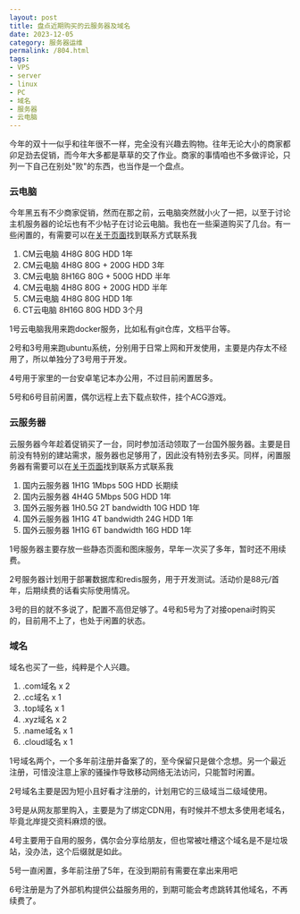 ```yaml
---
layout: post
title: 盘点近期购买的云服务器及域名
date: 2023-12-05
category: 服务器运维
permalink: /804.html
tags:
- VPS
- server
- linux
- PC
- 域名
- 服务器
- 云电脑
---
```


今年的双十一似乎和往年很不一样，完全没有兴趣去购物。往年无论大小的商家都卯足劲去促销，而今年大多都是草草的交了作业。商家的事情咱也不多做评论，只列一下自己在别处"败"的东西，也当作是一个盘点。

<!--more-->

### 云电脑

今年黑五有不少商家促销，然而在那之前，云电脑突然就小火了一把，以至于讨论主机服务器的论坛也有不少帖子在讨论云电脑。我也在一些渠道购买了几台。有一些闲置的，有需要可以在[关于页面](/about/)找到联系方式联系我

1. CM云电脑 4H8G 80G HDD 1年
2. CM云电脑 4H8G 80G + 200G HDD 3年
3. CM云电脑 8H16G 80G + 500G HDD 半年
4. CM云电脑 4H8G 80G + 200G HDD 半年
5. CM云电脑 4H8G 80G HDD 1年
6. CT云电脑 8H16G 80G HDD 3个月

1号云电脑我用来跑docker服务，比如私有git仓库，文档平台等。

2号和3号用来跑ubuntu系统，分别用于日常上网和开发使用，主要是内存太不经用了，所以单独分了3号用于开发。

4号用于家里的一台安卓笔记本办公用，不过目前闲置居多。

5号和6号目前闲置，偶尔远程上去下载点软件，挂个ACG游戏。

### 云服务器

云服务器今年趁着促销买了一台，同时参加活动领取了一台国外服务器。主要是目前没有特别的建站需求，服务器也足够用了，因此没有特别去多买。同样，闲置服务器有需要可以在[关于页面](/about/)找到联系方式联系我

1. 国内云服务器 1H1G 1Mbps 50G HDD 长期续
2. 国内云服务器 4H4G 5Mbps 50G HDD 1年
3. 国外云服务器 1H0.5G 2T bandwidth 10G HDD 1年
4. 国外云服务器 1H1G 4T bandwidth 24G HDD 1年
5. 国外云服务器 1H1G 6T bandwidth 16G HDD 1年

1号服务器主要存放一些静态页面和图床服务，早年一次买了多年，暂时还不用续费。

2号服务器计划用于部署数据库和redis服务，用于开发测试。活动价是88元/首年，后期续费的话看实际使用情况。

3号的目的就不多说了，配置不高但足够了。4号和5号为了对接openai时购买的，目前用不上了，也处于闲置的状态。

### 域名

域名也买了一些，纯粹是个人兴趣。

1. .com域名 x 2
2. .cc域名 x 1
3. .top域名 x 1
4. .xyz域名 x 2
5. .name域名 x 1
6. .cloud域名 x 1

1号域名两个，一个多年前注册并备案了的，至今保留只是做个念想。另一个最近注册，可惜没注意上家的骚操作导致移动网络无法访问，只能暂时闲置。

2号域名主要是因为短小且好看才注册的，计划用它的三级域当二级域使用。

3号是从网友那里购入，主要是为了绑定CDN用，有时候并不想太多使用老域名，毕竟北岸提交资料麻烦的很。

4号主要用于自用的服务，偶尔会分享给朋友，但也常被吐槽这个域名是不是垃圾站，没办法，这个后缀就是如此。

5号一直闲置，多年前注册了5年，在没到期前有需要在拿出来用吧

6号注册是为了外部机构提供公益服务用的，到期可能会考虑跳转其他域名，不再续费了。